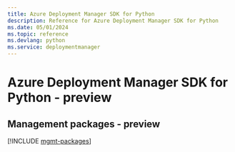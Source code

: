 ```yaml
---
title: Azure Deployment Manager SDK for Python
description: Reference for Azure Deployment Manager SDK for Python
ms.date: 05/01/2024
ms.topic: reference
ms.devlang: python
ms.service: deploymentmanager
---
```

# Azure Deployment Manager SDK for Python - preview

## Management packages - preview
[!INCLUDE [mgmt-packages](deployment-manager-mgmt-index.md)]
